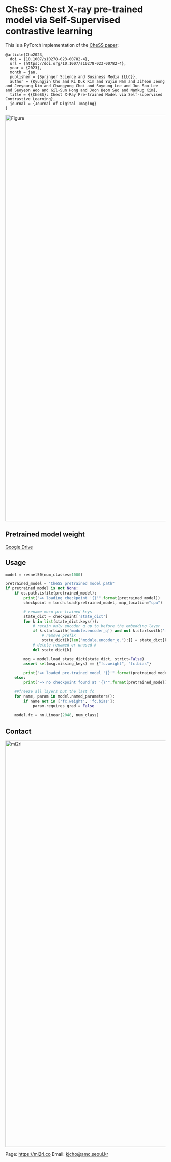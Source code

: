 # CheSS: Chest X-ray pre-trained model via Self-Supervised contrastive learning

This is a PyTorch implementation of the [CheSS paper](https://link.springer.com/article/10.1007/s10278-023-00782-4):

```
@article{Cho2023,
  doi = {10.1007/s10278-023-00782-4},
  url = {https://doi.org/10.1007/s10278-023-00782-4},
  year = {2023},
  month = jan,
  publisher = {Springer Science and Business Media {LLC}},
  author = {Kyungjin Cho and Ki Duk Kim and Yujin Nam and Jiheon Jeong and Jeeyoung Kim and Changyong Choi and Soyoung Lee and Jun Soo Lee and Seoyeon Woo and Gil-Sun Hong and Joon Beom Seo and Namkug Kim},
  title = {{CheSS}: Chest X-Ray Pre-trained Model via Self-supervised Contrastive Learning},
  journal = {Journal of Digital Imaging}
}
```

<img width="1275" alt="Figure" src="https://user-images.githubusercontent.com/108312461/215047851-77a46c0c-9392-4ad0-b71e-eef84fd6cf6f.png">


## Pretrained model weight
[Google Drive](https://drive.google.com/drive/folders/17IiClqWW2YHUzPtKmgL4dR6RIKLoYNxK?usp=sharing)

## Usage

```python
model = resnet50(num_classes=1000)

pretrained_model = "CheSS pretrained model path"
if pretrained_model is not None:
    if os.path.isfile(pretrained_model):
        print("=> loading checkpoint '{}'".format(pretrained_model))
        checkpoint = torch.load(pretrained_model, map_location="cpu")

        # rename moco pre-trained keys
        state_dict = checkpoint['state_dict']
        for k in list(state_dict.keys()):
            # retain only encoder_q up to before the embedding layer
            if k.startswith('module.encoder_q') and not k.startswith('module.encoder_q.fc'):
                # remove prefix
                state_dict[k[len("module.encoder_q."):]] = state_dict[k]
            # delete renamed or unused k
            del state_dict[k]

        msg = model.load_state_dict(state_dict, strict=False)
        assert set(msg.missing_keys) == {"fc.weight", "fc.bias"}

        print("=> loaded pre-trained model '{}'".format(pretrained_model))
    else:
        print("=> no checkpoint found at '{}'".format(pretrained_model))

    ##freeze all layers but the last fc
    for name, param in model.named_parameters():
        if name not in ['fc.weight', 'fc.bias']:
            param.requires_grad = False
            
    model.fc = nn.Linear(2048, num_class)

```

## Contact

<img width="1275" alt="mi2rl" src="https://user-images.githubusercontent.com/108312461/212851640-3e52332d-5346-4c1a-ab32-e337854afe71.png">

Page: https://mi2rl.co 
Email: kjcho@amc.seoul.kr
